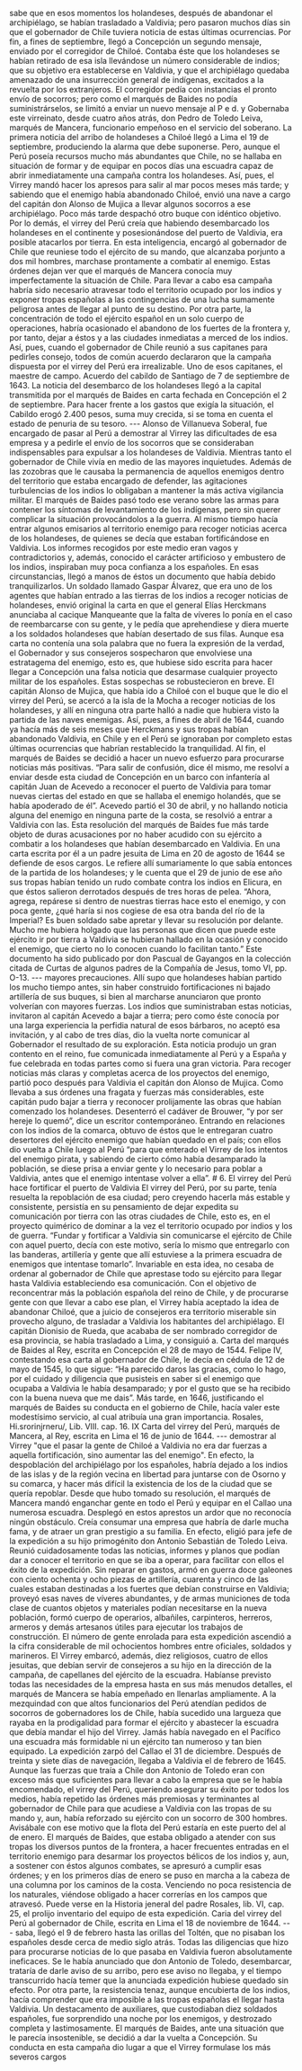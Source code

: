 sabe que en esos momentos los holandeses, después de abandonar el archipiélago, se habían trasladado a Valdivia; pero pasaron muchos días sin que el gobernador de Chile tuviera noticia de estas últimas ocurrencias. Por fin, a fines de septiembre, llegó a Concepción un segundo mensaje, enviado por el corregidor de Chiloé. Contaba éste que los holandeses se habían retirado de esa isla llevándose un número considerable de indios; que su objetivo era establecerse en Valdivia, y que el archipiélago quedaba amenazado de una insurrección general de indígenas, excitados a la revuelta por los extranjeros. El corregidor pedía con instancias el pronto envío de socorros; pero como el marqués de Baides no podía suministrárselos, se limitó a enviar un nuevo mensaje al P e d. y Gobernaba este virreinato, desde cuatro años atrás, don Pedro de Toledo Leiva, marqués de Mancera, funcionario empeñoso en el servicio del soberano. La primera noticia del arribo de holandeses a Chiloé llegó a Lima el 19 de septiembre, produciendo la alarma que debe suponerse. Pero, aunque el Perú poseía recursos mucho más abundantes que Chile, no se hallaba en situación de formar y de equipar en pocos días una escuadra capaz de abrir inmediatamente una campaña contra los holandeses. Así, pues, el Virrey mandó hacer los apresos para salir al mar pocos meses más tarde; y sabiendo que el enemigo había abandonado Chiloé, envió una nave a cargo del capitán don Alonso de Mujica a llevar algunos socorros a ese archipiélago. Poco más tarde despachó otro buque con idéntico objetivo. Por lo demás, el virrey del Perú creía que habiendo desembarcado los holandeses en el continente y posesionándose del puerto de Valdivia, era posible atacarlos por tierra. En esta inteligencia, encargó al gobernador de Chile que reuniese todo el ejército de su mando, que alcanzaba porjunto a dos mil hombres, marchase prontamente a combatir al enemigo. Estas órdenes dejan ver que el marqués de Mancera conocía muy imperfectamente la situación de Chile. Para llevar a cabo esa campaña habría sido necesario atravesar todo el territorio ocupado por los indios y exponer tropas españolas a las contingencias de una lucha sumamente peligrosa antes de llegar al punto de su destino. Por otra parte, la concentración de todo el ejército español en un solo cuerpo de operaciones, habría ocasionado el abandono de los fuertes de la frontera y, por tanto, dejar a éstos y a las ciudades inmediatas a merced de los indios. Así, pues, cuando el gobernador de Chile reunió a sus capitanes para pedirles consejo, todos de común acuerdo declararon que la campaña dispuesta por el virrey del Perú era irrealizable. Uno de esos capitanes, el maestre de campo. Acuerdo del cabildo de Santiago de 7 de septiembre de 1643. La noticia del desembarco de los holandeses llegó a la capital transmitida por el marqués de Baides en carta fechada en Concepción el 2 de septiembre. Para hacer frente a los gastos que exigía la situación, el Cabildo erogó 2.400 pesos, suma muy crecida, si se toma en cuenta el estado de penuria de su tesoro. --- Alonso de Villanueva Soberal, fue encargado de pasar al Perú a demostrar al Virrey las dificultades de esa empresa y a pedirle el envío de los socorros que se consideraban indispensables para expulsar a los holandeses de Valdivia. Mientras tanto el gobernador de Chile vivía en medio de las mayores inquietudes. Además de las zozobras que le causaba la permanencia de aquellos enemigos dentro del territorio que estaba encargado de defender, las agitaciones turbulencias de los indios lo obligaban a mantener la más activa vigilancia militar. El marqués de Baides pasó todo ese verano sobre las armas para contener los síntomas de levantamiento de los indígenas, pero sin querer complicar la situación provocándolos a la guerra. Al mismo tiempo hacía entrar algunos emisarios al territorio enemigo para recoger noticias acerca de los holandeses, de quienes se decía que estaban fortificándose en Valdivia. Los informes recogidos por este medio eran vagos y contradictorios y, además, conocido el carácter artificioso y embustero de los indios, inspiraban muy poca confianza a los españoles. En esas circunstancias, llegó a manos de éstos un documento que había debido tranquilizarlos. Un soldado llamado Gaspar Álvarez, que era uno de los agentes que habían entrado a las tierras de los indios a recoger noticias de holandeses, envió original la carta en que el general Elías Herckmans anunciaba al cacique Manqueante que la falta de víveres lo ponía en el caso de reembarcarse con su gente, y le pedía que aprehendiese y diera muerte a los soldados holandeses que habían desertado de sus filas. Aunque esa carta no contenía una sola palabra que no fuera la expresión de la verdad, el Gobernador y sus consejeros sospecharon que envolviese una estratagema del enemigo, esto es, que hubiese sido escrita para hacer llegar a Concepción una falsa noticia que desarmase cualquier proyecto militar de los españoles. Estas sospechas se robustecieron en breve. El capitán Alonso de Mujica, que había ido a Chiloé con el buque que le dio el virrey del Perú, se acercó a la isla de la Mocha a recoger noticias de los holandeses, y allí en ninguna otra parte halló a nadie que hubiera visto la partida de las naves enemigas. Así, pues, a fines de abril de 1644, cuando ya hacía más de seis meses que Herckmans y sus tropas habían abandonado Valdivia, en Chile y en el Perú se ignoraban por completo estas últimas ocurrencias que habrían restablecido la tranquilidad. Al fin, el marqués de Baides se decidió a hacer un nuevo esfuerzo para procurarse noticias más positivas. “Para salir de confusión, dice él mismo, me resolví a enviar desde esta ciudad de Concepción en un barco con infantería al capitán Juan de Acevedo a reconocer el puerto de Valdivia para tomar nuevas ciertas del estado en que se hallaba el enemigo holandés, que se había apoderado de él”. Acevedo partió el 30 de abril, y no hallando noticia alguna del enemigo en ninguna parte de la costa, se resolvió a entrar a Valdivia con las. Esta resolución del marqués de Baides fue más tarde objeto de duras acusaciones por no haber acudido con su ejército a combatir a los holandeses que habían desembarcado en Valdivia. En una carta escrita por él a un padre jesuita de Lima en 20 de agosto de 1644 se defiende de esos cargos. Le refiere allí sumariamente lo que sabía entonces de la partida de los holandeses; y le cuenta que el 29 de junio de ese año sus tropas habían tenido un rudo combate contra los indios en Elicura, en que éstos salieron derrotados después de tres horas de pelea. “Ahora, agrega, repárese si dentro de nuestras tierras hace esto el enemigo, y con poca gente, ¿qué haría si nos cogiese de esa otra banda del río de la Imperial? Es buen soldado sabe apretar y llevar su resolución por delante. Mucho me hubiera holgado que las personas que dicen que puede este ejército ir por tierra a Valdivia se hubieran hallado en la ocasión y conocido el enemigo, que cierto no lo conocen cuando lo facilitan tanto.” Este documento ha sido publicado por don Pascual de Gayangos en la colección citada de Curtas de algunos padres de la Compañía de Jesus, tomo VI, pp. O-13. --- mayores precauciones. Allí supo que holandeses habían partido los mucho tiempo antes, sin haber construido fortificaciones ni bajado artillería de sus buques, si bien al marcharse anunciaron que pronto volverían con mayores fuerzas. Los indios que suministraban estas noticias, invitaron al capitán Acevedo a bajar a tierra; pero como éste conocía por una larga experiencia la perfidia natural de esos bárbaros, no aceptó esa invitación, y al cabo de tres días, dio la vuelta norte comunicar al Gobernador el resultado de su exploración. Esta noticia produjo un gran contento en el reino, fue comunicada inmediatamente al Perú y a España y fue celebrada en todas partes como si fuera una gran victoria. Para recoger noticias más claras y completas acerca de los proyectos del enemigo, partió poco después para Valdivia el capitán don Alonso de Mujica. Como llevaba a sus órdenes una fragata y fuerzas más considerables, este capitán pudo bajar a tierra y reconocer prolijamente las obras que habían comenzado los holandeses. Desenterró el cadáver de Brouwer, “y por ser hereje lo quemó”, dice un escritor contemporáneo. Entrando en relaciones con los indios de la comarca, obtuvo de éstos que le entregaran cuatro desertores del ejército enemigo que habían quedado en el país; con ellos dio vuelta a Chile luego al Perú “para que enterado el Virrey de los intentos del enemigo pirata, y sabiendo de cierto cómo había desamparado la población, se diese prisa a enviar gente y lo necesario para poblar a Valdivia, antes que el enemigo intentase volver a ella”. # 6. El virrey del Perú hace fortificar el puerto de Valdivia El virrey del Perú, por su parte, tenía resuelta la repoblación de esa ciudad; pero creyendo hacerla más estable y consistente, persistía en su pensamiento de dejar expedita su comunicación por tierra con las otras ciudades de Chile, esto es, en el proyecto quimérico de dominar a la vez el territorio ocupado por indios y los de guerra. “Fundar y fortificar a Valdivia sin comunicarse el ejército de Chile con aquel puerto, decía con este motivo, sería lo mismo que entregarlo con las banderas, artillería y gente que allí estuviese a la primera escuadra de enemigos que intentase tomarlo”. Invariable en esta idea, no cesaba de ordenar al gobernador de Chile que aprestase todo su ejército para llegar hasta Valdivia estableciendo esa comunicación. Con el objetivo de reconcentrar más la población española del reino de Chile, y de procurarse gente con que llevar a cabo ese plan, el Virrey había aceptado la idea de abandonar Chiloé, que a juicio de consejeros era territorio miserable sin provecho alguno, de trasladar a Valdivia los habitantes del archipiélago. El capitán Dionisio de Rueda, que acababa de ser nombrado corregidor de esa provincia, se había trasladado a Lima, y consiguió a. Carta del marqués de Baides al Rey, escrita en Concepción el 28 de mayo de 1544. Felipe IV, contestando esa carta al gobernador de Chile, le decía en cédula de 12 de mayo de 1545, lo que sigue: “Ha parecido daros las gracias, como lo hago, por el cuidado y diligencia que pusisteis en saber si el enemigo que ocupaba a Valdivia le había desamparado; y por el gusto que se ha recibido con la buena nueva que me dais”. Más tarde, en 1646, justificando el marqués de Baides su conducta en el gobierno de Chile, hacía valer este modestísimo servicio, al cual atribuía una gran importancia. Rosales, Hi.srorinjrneru/, Lib. VIII. cap. 16. IX Carta del virrey del Perú, marqués de Mancera, al Rey, escrita en Lima el 16 de junio de 1644. --- demostrar al Virrey "que el pasar la gente de Chiloé a Valdivia no era dar fuerzas a aquella fortificación, sino aumentar las del enemigo". En efecto, la despoblación del archipiélago por los españoles, habría dejado a los indios de las islas y de la región vecina en libertad para juntarse con de Osorno y su comarca, y hacer más difícil la existencia de los de la ciudad que se quería repoblar. Desde que hubo tomado su resolución, el marqués de Mancera mandó enganchar gente en todo el Perú y equipar en el Callao una numerosa escuadra. Desplegó en estos aprestos un ardor que no reconocía ningún obstáculo. Creía consumar una empresa que habría de darle mucha fama, y de atraer un gran prestigio a su familia. En efecto, eligió para jefe de la expedición a su hijo primogénito don Antonio Sebastián de Toledo Leiva. Reunió cuidadosamente todas las noticias, informes y planos que podían dar a conocer el territorio en que se iba a operar, para facilitar con ellos el éxito de la expedición. Sin reparar en gastos, armó en guerra doce galeones con ciento ochenta y ocho piezas de artillería, cuarenta y cinco de las cuales estaban destinadas a los fuertes que debían construirse en Valdivia; proveyó esas naves de víveres abundantes, y de armas municiones de toda clase de cuantos objetos y materiales podían necesitarse en la nueva población, formó cuerpo de operarios, albañiles, carpinteros, herreros, armeros y demás artesanos útiles para ejecutar los trabajos de construcción. El número de gente enrolada para esta expedición ascendió a la cifra considerable de mil ochocientos hombres entre oficiales, soldados y marineros. El Virrey embarcó, además, diez religiosos, cuatro de ellos jesuitas, que debían servir de consejeros a su hijo en la dirección de la campaña, de capellanes del ejército de la escuadra. Habíanse previsto todas las necesidades de la empresa hasta en sus más menudos detalles, el marqués de Mancera se había empeñado en llenarlas ampliamente. A la mezquindad con que altos funcionarios del Perú atendían pedidos de socorros de gobernadores los de Chile, había sucedido una largueza que rayaba en la prodigalidad para formar el ejército y abastecer la escuadra que debía mandar el hijo del Virrey. Jamás había navegado en el Pacífico una escuadra más formidable ni un ejército tan numeroso y tan bien equipado. La expedición zarpó del Callao el 31 de diciembre. Después de treinta y siete días de navegación, llegaba a Valdivia el de febrero de 1645. Aunque las fuerzas que traía a Chile don Antonio de Toledo eran con exceso más que suficientes para llevar a cabo la empresa que se le había encomendado, el virrey del Perú, queriendo asegurar su éxito por todos los medios, había repetido las órdenes más premiosas y terminantes al gobernador de Chile para que acudiese a Valdivia con las tropas de su mando y, aun, había reforzado su ejército con un socorro de 300 hombres. Avisábale con ese motivo que la flota del Perú estaría en este puerto del al de enero. El marqués de Baides, que estaba obligado a atender con sus tropas los diversos puntos de la frontera, a hacer frecuentes entradas en el territorio enemigo para desarmar los proyectos bélicos de los indios y, aun, a sostener con éstos algunos combates, se apresuró a cumplir esas órdenes; y en los primeros días de enero se puso en marcha a la cabeza de una columna por los caminos de la costa. Venciendo no poca resistencia de los naturales, viéndose obligado a hacer correrías en los campos que atravesó. Puede verse en la Historia jeneral del padre Rosales, lib. VI, cap. 25, el prolijo inventario del equipo de esta expedición. Caria del virrey del Perú al gobernador de Chile, escrita en Lima el 18 de noviembre de 1644. --- saba, llegó el 9 de febrero hasta las orillas del Toltén, que no pisaban los españoles desde cerca de medio siglo atrás. Todas las diligencias que hizo para procurarse noticias de lo que pasaba en Valdivia fueron absolutamente ineficaces. Se le había anunciado que don Antonio de Toledo, desembarcar, trataría de darle aviso de su arribo, pero ese aviso no llegaba, y el tiempo transcurrido hacía temer que la anunciada expedición hubiese quedado sin efecto. Por otra parte, la resistencia tenaz, aunque encubierta de los indios, hacía comprender que era imposible a las tropas españolas el llegar hasta Valdivia. Un destacamento de auxiliares, que custodiaban diez soldados españoles, fue sorprendido una noche por los enemigos, y destrozado completa y lastimosamente. El marqués de Baides, ante una situación que le parecía insostenible, se decidió a dar la vuelta a Concepción. Su conducta en esta campaña dio lugar a que el Virrey formulase los más severos cargos